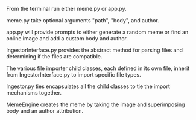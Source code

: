 From the terminal run either meme.py or app.py.

meme.py take optional arguments "path", "body", and author.

app.py will provide prompts to either generate a random meme or find an online image and add a custom body and author.

IngestorInterface.py provides the abstract method for parsing files and determining if the files are compatible.

The various file importer child classes, each defined in its own file, inherit from IngestorInterface.py to import specific file types.

Ingestor.py ties encapsulates all the child classes to tie the import mechanisms together.

MemeEngine creates the meme by taking the image and superimposing body and an author attribution.
